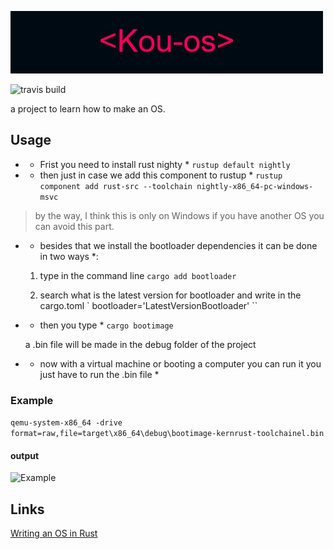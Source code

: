 ![Kou-os](Kou-os.png) 

![travis build](https://img.shields.io/badge/Version-1.0-%23ff1744)

a project to learn how to make an OS.

## Usage
- * Frist you need to install rust nighty *
   `` rustup default nightly ``

- * then just in case we add this component to rustup *
   `` rustup component add rust-src --toolchain nightly-x86_64-pc-windows-msvc ``
 > by the way, I think this is only on Windows if you have another OS you can avoid this part.

- * besides that we install the bootloader dependencies
  it can be done in two ways *:

  1. type in the command line ` cargo add bootloader `

  2. search what is the latest version for bootloader and write in the cargo.toml ` bootloader='LatestVersionBootloader' ``

- * then you type * ` cargo bootimage `

  a .bin file will be made in the debug folder of the project
- * now with a virtual machine or booting a computer you can run it you just have to run the .bin file *

### Example
``` qemu-system-x86_64 -drive format=raw,file=target\x86_64\debug\bootimage-kernrust-toolchainel.bin ```

#### output
![Example](ex.png)

## Links
[Writing an OS in Rust](https://os.phil-opp.com/)


